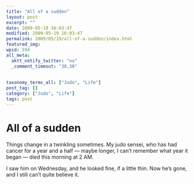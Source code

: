 ```yaml
---
title: "All of a sudden"
layout: post
excerpt: ""
date: 2009-05-19 16:03:47
modified: 2009-05-19 16:03:47
permalink: 2009/05/19/all-of-a-sudden/index.html
featured_img: 
wpid: 594
all_meta: 
  aktt_notify_twitter: "no"
  _comment_timeout: "30,30"
  
  
taxonomy_terms_all: ["Judo", "Life"]
post_tag: []
category: ["Judo", "Life"]
tags: post
---
```


# All of a sudden

Things change in a twinkling sometimes. My judo sensei, who has had cancer for a year and a half — maybe longer, I can’t remember what year it began — died this morning at 2 AM.

I saw him on Wednesday, and he looked fine, if a little thin. Now he’s gone, and I still can’t quite believe it.